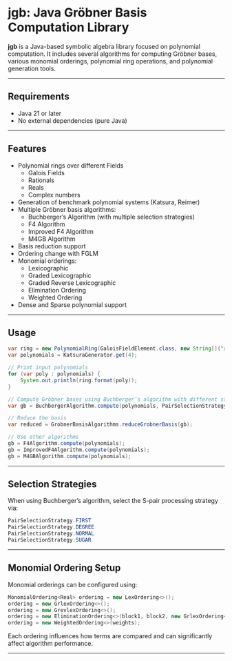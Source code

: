 # jgb: Java Gröbner Basis Computation Library

**jgb** is a Java-based symbolic algebra library focused on polynomial computation.
It includes several algorithms for computing Gröbner bases, various monomial orderings,
polynomial ring operations, and polynomial generation tools.

---

## Requirements

- Java 21 or later
- No external dependencies (pure Java)
---

## Features

* Polynomial rings over different Fields
  * Galois Fields
  * Rationals
  * Reals
  * Complex numbers
* Generation of benchmark polynomial systems (Katsura, Reimer)
* Multiple Gröbner basis algorithms:
    * Buchberger’s Algorithm (with multiple selection strategies)
    * F4 Algorithm
    * Improved F4 Algorithm
    * M4GB Algorithm
* Basis reduction support
* Ordering change with FGLM
* Monomial orderings:
    * Lexicographic
    * Graded Lexicographic
    * Graded Reverse Lexicographic
    * Elimination Ordering
    * Weighted Ordering
* Dense and Sparse polynomial support
---

## Usage

```java
var ring = new PolynomialRing(GaloisFieldElement.class, new String[]{"x1", "x2", "x3", "x4", "x5"});
var polynomials = KatsuraGenerator.get(4);

// Print input polynomials
for (var poly : polynomials) {
    System.out.println(ring.format(poly));
}

// Compute Gröbner bases using Buchberger’s algorithm with different strategies
var gb = BuchbergerAlgorithm.compute(polynomials, PairSelectionStrategy.DEGREE);

// Reduce the basis
var reduced = GrobnerBasisAlgorithms.reduceGrobnerBasis(gb);

// Use other algorithms
gb = F4Algorithm.compute(polynomials);
gb = ImprovedF4Algorithm.compute(polynomials);
gb = M4GBAlgorithm.compute(polynomials);
```

---

## Selection Strategies

When using Buchberger’s algorithm, select the S-pair processing strategy via:

```java
PairSelectionStrategy.FIRST
PairSelectionStrategy.DEGREE
PairSelectionStrategy.NORMAL
PairSelectionStrategy.SUGAR
```

---

## Monomial Ordering Setup

Monomial orderings can be configured using:

```java
MonomialOrdering<Real> ordering = new LexOrdering<>();
ordering = new GrlexOrdering<>();
ordering = new GrevlexOrdering<>();
ordering = new EliminationOrdering<>(block1, block2, new GrlexOrdering<>());
ordering = new WeightedOrdering<>(weights);
```

Each ordering influences how terms are compared and can significantly affect algorithm performance.

---
